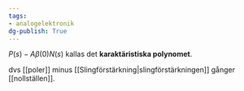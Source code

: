 ```yaml
---
tags: 
- analogelektronik
dg-publish: True
---
```

$P(s)-A \beta(0)N(s)$ kallas det **karaktäristiska polynomet**.

dvs [[poler]] minus [[Slingförstärkning|slingförstärkningen]] gånger [[nollställen]].